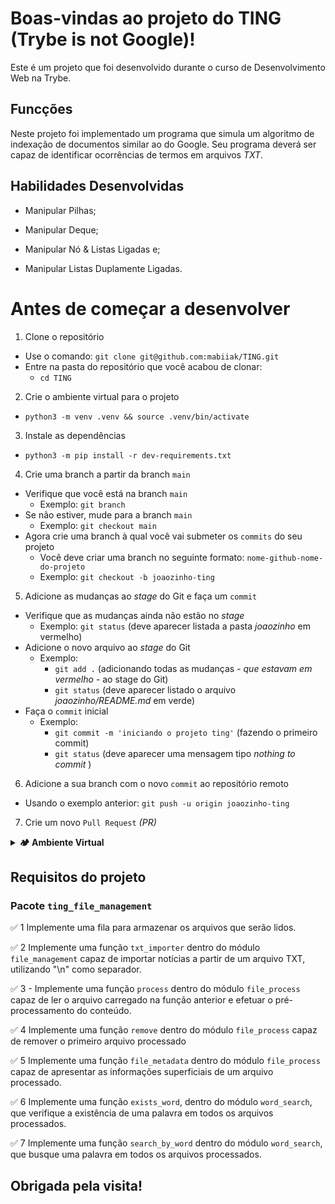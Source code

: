 # Boas-vindas ao projeto do TING (Trybe is not Google)!

Este é um projeto que foi desenvolvido durante o curso de Desenvolvimento Web na Trybe.

## Funcções

Neste projeto foi implementado um programa que simula um algoritmo de indexação de documentos similar ao do Google. Seu programa deverá ser capaz de identificar ocorrências de termos em arquivos _TXT_.

## Habilidades Desenvolvidas

 - Manipular Pilhas;

 - Manipular Deque;

 - Manipular Nó & Listas Ligadas e;

 - Manipular Listas Duplamente Ligadas.

# Antes de começar a desenvolver

  1. Clone o repositório

  - Use o comando: `git clone git@github.com:mabiiak/TING.git`
  - Entre na pasta do repositório que você acabou de clonar:
    - `cd TING`

  2. Crie o ambiente virtual para o projeto

  - `python3 -m venv .venv && source .venv/bin/activate`

  3. Instale as dependências

  - `python3 -m pip install -r dev-requirements.txt`

  4. Crie uma branch a partir da branch `main`

  - Verifique que você está na branch `main`
    - Exemplo: `git branch`
  - Se não estiver, mude para a branch `main`
    - Exemplo: `git checkout main`
  - Agora crie uma branch à qual você vai submeter os `commits` do seu projeto
    - Você deve criar uma branch no seguinte formato: `nome-github-nome-do-projeto`
    - Exemplo: `git checkout -b joaozinho-ting`

  5. Adicione as mudanças ao _stage_ do Git e faça um `commit`

  - Verifique que as mudanças ainda não estão no _stage_
    - Exemplo: `git status` (deve aparecer listada a pasta _joaozinho_ em vermelho)
  - Adicione o novo arquivo ao _stage_ do Git
    - Exemplo:
      - `git add .` (adicionando todas as mudanças - _que estavam em vermelho_ - ao stage do Git)
      - `git status` (deve aparecer listado o arquivo _joaozinho/README.md_ em verde)
  - Faça o `commit` inicial
    - Exemplo:
      - `git commit -m 'iniciando o projeto ting'` (fazendo o primeiro commit)
      - `git status` (deve aparecer uma mensagem tipo _nothing to commit_ )

  6. Adicione a sua branch com o novo `commit` ao repositório remoto

  - Usando o exemplo anterior: `git push -u origin joaozinho-ting`

  7. Crie um novo `Pull Request` _(PR)_


<details>
  <summary><strong>🏕️ Ambiente Virtual</strong></summary><br />
  O Python oferece um recurso chamado ambiente virtual que permite sua máquina rodar, sem conflitos, diferentes tipos de projetos com diferentes versões de bibliotecas. Para utilizar este recurso siga os passos a seguir:

  1. **criar o ambiente virtual**

  ```bash
  $ python3 -m venv .venv
  ```

  2. **ativar o ambiente virtual**

  ```bash
  $ source .venv/bin/activate
  ```

  3. **instalar as dependências no ambiente virtual**

  ```bash
  $ python3 -m pip install -r dev-requirements.txt
  ```

  Com o seu ambiente virtual ativo as dependências serão instaladas neste ambiente.
  
  :eyes: Caso precise desativar o ambiente virtual execute o comando _"deactivate"_.
  
  :warning: Lembre-se de ativar o ambiente virtual novamente quando voltar a trabalhar no projeto.

  O arquivo `dev-requirements.txt` contém todas as dependências que serão utilizadas no projeto, ele está agindo como se fosse um `package.json` de um projeto `Node.js`.
</details>

## Requisitos do projeto

### Pacote `ting_file_management`

  ✅ 1 Implemente uma fila para armazenar os arquivos que serão lidos.


  ✅ 2 Implemente uma função `txt_importer` dentro do módulo `file_management` capaz de importar notícias a partir de um arquivo TXT, utilizando "\n" como separador.


  ✅ 3 - Implemente uma função `process` dentro do módulo `file_process` capaz de ler o arquivo carregado na função anterior e efetuar o pré-processamento do conteúdo.

  ✅ 4 Implemente uma função `remove` dentro do módulo `file_process` capaz de remover o primeiro arquivo processado

  ✅ 5 Implemente uma função `file_metadata` dentro do módulo `file_process` capaz de apresentar as informações superficiais de um arquivo processado.

  ✅ 6 Implemente uma função `exists_word`, dentro do módulo `word_search`, que verifique a existência de uma palavra em todos os arquivos processados.

  ✅ 7 Implemente uma função `search_by_word` dentro do módulo `word_search`, que busque uma palavra em todos os arquivos processados.

## Obrigada pela visita!
